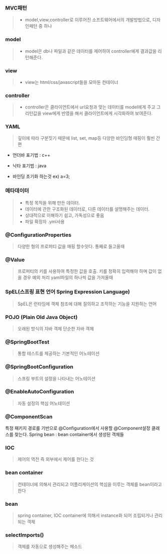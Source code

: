 ### MVC패턴
> - model,view,controller로 이루어진 소프트웨어에서의 개발방법으로, 디자인패턴 중 하나
### model
> - model은 db나 파일과 같은 데이터를 제어하여 controller에게 결과값을 리턴해준다.
### view
> - view는 html/css/javascript들을 모아둔 컨테이너
### controller
> - controller은 클라이언트에서 url요청과 맞는 데이터를 model에게 주고 그 리턴값을 view에게 반영을 해서 클라이언트에게 시각화하여 보여준다.

### YAML  
> 깊이에 따라 구분짓기 때문에 list, set, map등 다양한 바인딩형 매핑이 훨씬 간편

- 언더바 표기법 : c++
- 낙타 표기법 : java

- 바인딩 초기화 하는것 ex) a=3;

### 메타데이터
> - 특정 목적을 위해 만든 데이터.
> - 데이터에 관한 구조화된 데이터로, 다른 데이터를 설명해주는 데이터.
> - 상대적으로 이해하기 쉽고, 가독성으로 좋음
> - 파일 확장자 .yml사용

### @ConfigurationProperties
>다양한 형의 프로퍼티 값을 매핑 할수잇다.
>통째로 들고올때

### @Value
> 프로퍼티의 키를 사용하여 특정한 값을 호출. 키를 정확히 입력해야 하며 값이 없을 경우 예외 처리
yaml파일의 하나씩 값을 가져올때

### SpEL(스프링 표현 언어 Spring Expression Language)
> SpEL은 런타임에 객체 참조에 대해 질의하고 조작하는 기능을 지원하는 언어

### POJO (Plain Old Java Object)
>오래된 방식의 자바 객체
>단순한 자바 객체
### @SpringBootTest
>통합 테스트를 제공하는 기본적인 어노테이션
### @SpringBootConfiguration
>스프링 부트의 설정을 나타내는 어노테이션
### @EnableAutoConfiguration
>자동 설정의 핵심 어노테이션
### @ComponentScan
특정 패키지 경로를 기반으로 @Configuration에서 사용할 @Component설정 클래스를 찾는다.
Spring bean : bean container에서 생성된 객체들

### IOC
>제어의 역전 즉 외부에서 제어를 한다는 것
### bean container
>컨테이너에 의해서 관리되고 어플리케이션의 핵심을 이루는 객체를 bean이라고한다
### bean
>spring container, IOC container에 의해서 instance화 되어 조립되거나 관리되는 객체

### selectImports()
>객체를 자동으로 생성해주는 메소드
